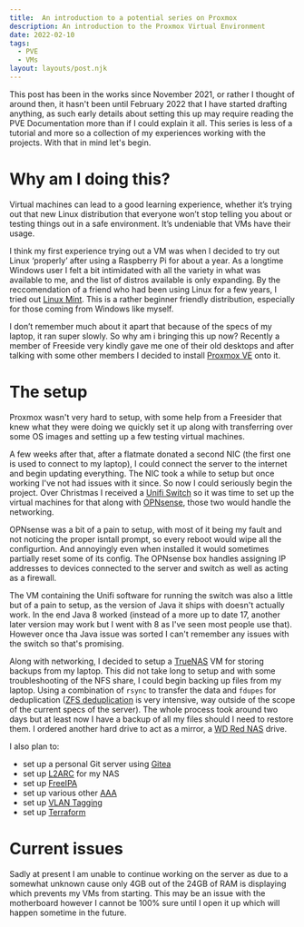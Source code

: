 ```yaml
---
title:  An introduction to a potential series on Proxmox
description: An introduction to the Proxmox Virtual Environment
date: 2022-02-10
tags:
  - PVE
  - VMs  
layout: layouts/post.njk
---
```


This post has been in the works since November 2021, or rather I thought of around then, it hasn't been until February 2022 that I have started drafting anything, as such early details about setting this up may require reading the PVE Documentation more than if I could explain it all. This series is less of a tutorial and more so a collection of my experiences working with the projects. With that in mind let's begin.

# Why am I doing this?
Virtual machines can lead to a good learning experience, whether it’s trying out that new Linux distribution that everyone won’t stop telling you about or testing things out in a safe environment. It’s undeniable that VMs have their usage.

I think my first experience trying out a VM was when I decided to try out Linux ‘properly’ after using a Raspberry Pi for about a year. As a longtime Windows user I felt a bit intimidated with all the variety in what was available to me, and the list of distros available is only expanding. By the reccomendation of a friend who had been using Linux for a few years, I tried out [Linux Mint](https://linuxmint.com/). This is a rather beginner friendly distribution, especially for those coming from Windows like myself.

I don’t remember much about it apart that because of the specs of my laptop, it ran super slowly. So why am i bringing this up now? Recently a member of Freeside very kindly gave me one of their old desktops and after talking with some other members I decided to install [Proxmox VE](https://www.proxmox.com/en/proxmox-ve) onto it.

# The setup
Proxmox wasn't very hard to setup, with some help from a Freesider that knew what they were doing we quickly set it up along with transferring over some OS images and setting up a few testing virtual machines. 

A few weeks after that, after a flatmate donated a second NIC (the first one is used to connect to my laptop), I could connect the server to the internet and begin updating everything. The NIC took a while to setup but once working I've not had issues with it since. So now I could seriously begin the project. Over Christmas I received a [Unifi Switch](https://store.ui.com/collections/unifi-network-switching/products/usw-flex-mini) so it was time to set up the virtual machines for that along with [OPNsense](https://opnsense.org/), those two would handle the networking.

OPNsense was a bit of a pain to setup, with most of it being my fault and not noticing the proper isntall prompt, so every reboot would wipe all the configurtion. And annoyingly even when installed it would sometimes partially reset some of its config. The OPNsense box handles assigning IP addresses to devices connected to the server and switch as well as acting as a firewall.

The VM containing the Unifi software for running the switch was also a little but of a pain to setup, as the version of Java it ships with doesn't actually work. In the end Java 8 worked (instead of a more up to date 17, another later version may work but I went with 8 as I've seen most people use that). However once tha Java issue was sorted I can't remember any issues with the switch so that's promising.

Along with networking, I decided to setup a [TrueNAS](https://www.truenas.com/) VM for storing backups from my laptop. This did not take long to setup and with some troubleshooting of the NFS share, I could begin backing up files from my laptop. Using a combination of `rsync` to transfer the data and `fdupes` for deduplication ([ZFS deduplication](https://www.truenas.com/docs/references/zfsdeduplication/) is very intensive, way outside of the scope of the current specs of the server). The whole process took around two days but at least now I have a backup of all my files should I need to restore them. I ordered another hard drive to act as a mirror, a [WD Red NAS](https://www.westerndigital.com/en-ie/products/internal-drives/wd-red-sata-hdd) drive. 

I also plan to:
- set up a personal Git server using [Gitea](https://gitea.io/en-us/)
- set up [L2ARC](https://www.truenas.com/docs/references/l2arc/) for my NAS
- set up [FreeIPA](https://www.freeipa.org/page/Main_Page)
- set up various other [AAA](https://en.wikipedia.org/wiki/AAA_(computer_security))
- set up [VLAN Tagging](https://documentation.meraki.com/General_Administration/Tools_and_Troubleshooting/Fundamentals_of_802.1Q_VLAN_Tagging)
- set up [Terraform](https://www.terraform.io/)

# Current issues
Sadly at present I am unable to continue working on the server as due to a somewhat unknown cause only 4GB out of the 24GB of RAM is displaying which prevents my VMs from starting. This may be an issue with the motherboard however I cannot be 100% sure until I open it up which will happen sometime in the future.
